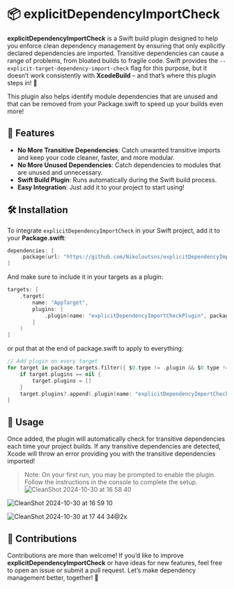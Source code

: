 # 📦 explicitDependencyImportCheck

**explicitDependencyImportCheck** is a Swift build plugin designed to help you enforce clean dependency management by ensuring that only explicitly declared dependencies are imported. Transitive dependencies can cause a range of problems, from bloated builds to fragile code. Swift provides the `--explicit-target-dependency-import-check` flag for this purpose, but it doesn’t work consistently with **XcodeBuild** – and that’s where this plugin steps in! 🚀

This plugin also helps identify module dependencies that are unused and that can be removed from your Package.swift to speed up your builds even more! 

## 🌟 Features

- **No More Transitive Dependencies**: Catch unwanted transitive imports and keep your code cleaner, faster, and more modular.
- **No More Unused Dependencies**: Catch dependencies to modules that are unused and unnecessary.
- **Swift Build Plugin**: Runs automatically during the Swift build process.
- **Easy Integration**: Just add it to your project to start using!

## 🛠️ Installation

To integrate `explicitDependencyImportCheck` in your Swift project, add it to your **Package.swift**:

```swift
dependencies: [
    .package(url: "https://github.com/Nikoloutsos/explicitDependencyImportCheck", from: "1.0.0")
]
```

And make sure to include it in your targets as a plugin:

```swift
targets: [
    .target(
        name: "AppTarget",
        plugins: [
            .plugin(name: "explicitDependencyImportCheckPlugin", package: "explicitDependencyImportCheck")
        ]
    )
]
```

or put that at the end of package.swift to apply to everything:

```swift
// Add plugin on every target
for target in package.targets.filter({ $0.type != .plugin && $0.type != .binary }) {
    if target.plugins == nil {
        target.plugins = []
    }
    target.plugins?.append(.plugin(name: "explicitDependencyImportCheckPlugin", package: "explicitDependencyImportCheck"))
}
```

## 🚀 Usage
Once added, the plugin will automatically check for transitive dependencies each time your project builds. If any transitive dependencies are detected, Xcode will throw an error providing you with the transitive dependencies imported!

> Note: On your first run, you may be prompted to enable the plugin. Follow the instructions in the console to complete the setup.
![CleanShot 2024-10-30 at 16 58 40](https://github.com/user-attachments/assets/3e528f94-052e-4285-a141-b33424113643)

![CleanShot 2024-10-30 at 16 59 10](https://github.com/user-attachments/assets/dfaee61a-4e21-43f5-8d77-4e924d6859df)

![CleanShot 2024-10-30 at 17 44 34@2x](https://github.com/user-attachments/assets/001cf46d-442a-4d6a-94d4-19cb29892e40)


## 🤝 Contributions

Contributions are more than welcome! If you’d like to improve **explicitDependencyImportCheck** or have ideas for new features, feel free to open an issue or submit a pull request. Let’s make dependency management better, together! 🌟
